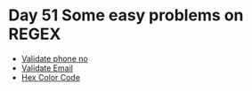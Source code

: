 # Day 51 Some easy problems on REGEX

* [Validate phone no ](https://www.hackerrank.com/challenges/validating-the-phone-number)
* [Validate Email ](https://www.hackerrank.com/challenges/validating-named-email-addresses)
* [ Hex Color Code](https://www.hackerrank.com/challenges/hex-color-code)
